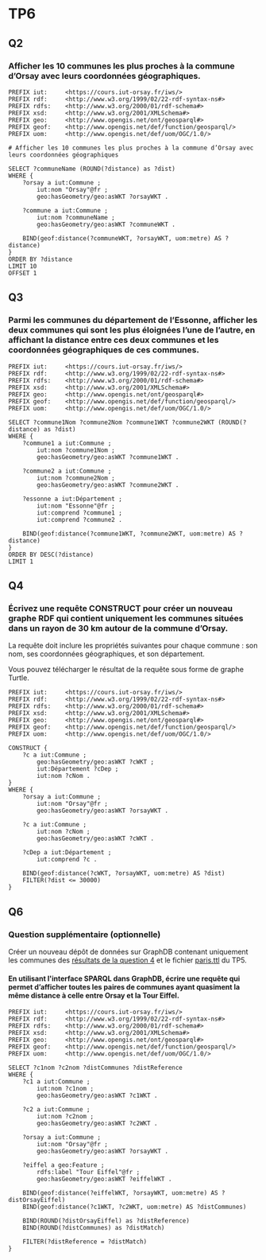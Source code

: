 # TP6

## Q2

### Afficher les 10 communes les plus proches à la commune d’Orsay avec leurs coordonnées géographiques.

```sparql
PREFIX iut: 	<https://cours.iut-orsay.fr/iws/>
PREFIX rdf: 	<http://www.w3.org/1999/02/22-rdf-syntax-ns#>
PREFIX rdfs: 	<http://www.w3.org/2000/01/rdf-schema#>
PREFIX xsd: 	<http://www.w3.org/2001/XMLSchema#>
PREFIX geo: 	<http://www.opengis.net/ont/geosparql#>
PREFIX geof: 	<http://www.opengis.net/def/function/geosparql/>
PREFIX uom: 	<http://www.opengis.net/def/uom/OGC/1.0/>

# Afficher les 10 communes les plus proches à la commune d’Orsay avec leurs coordonnées géographiques

SELECT ?communeName (ROUND(?distance) as ?dist)
WHERE {
    ?orsay a iut:Commune ;
    	iut:nom "Orsay"@fr ;
    	geo:hasGeometry/geo:asWKT ?orsayWKT .
    
    ?commune a iut:Commune ;
        iut:nom ?communeName ;
        geo:hasGeometry/geo:asWKT ?communeWKT .

    BIND(geof:distance(?communeWKT, ?orsayWKT, uom:metre) AS ?distance)
}
ORDER BY ?distance
LIMIT 10
OFFSET 1
```

## Q3

### Parmi les communes du département de l’Essonne, afficher les deux communes qui sont les plus éloignées l’une de l’autre, en affichant la distance entre ces deux communes et les coordonnées géographiques de ces communes.

```sparql
PREFIX iut: 	<https://cours.iut-orsay.fr/iws/>
PREFIX rdf: 	<http://www.w3.org/1999/02/22-rdf-syntax-ns#>
PREFIX rdfs: 	<http://www.w3.org/2000/01/rdf-schema#>
PREFIX xsd: 	<http://www.w3.org/2001/XMLSchema#>
PREFIX geo: 	<http://www.opengis.net/ont/geosparql#>
PREFIX geof: 	<http://www.opengis.net/def/function/geosparql/>
PREFIX uom: 	<http://www.opengis.net/def/uom/OGC/1.0/>

SELECT ?commune1Nom ?commune2Nom ?commune1WKT ?commune2WKT (ROUND(?distance) as ?dist)
WHERE {
    ?commune1 a iut:Commune ;
    	iut:nom ?commune1Nom ;
    	geo:hasGeometry/geo:asWKT ?commune1WKT .
    
    ?commune2 a iut:Commune ;
    	iut:nom ?commune2Nom ;
    	geo:hasGeometry/geo:asWKT ?commune2WKT .
    
    ?essonne a iut:Département ;
    	iut:nom "Essonne"@fr ;
    	iut:comprend ?commune1 ;
    	iut:comprend ?commune2 .

    BIND(geof:distance(?commune1WKT, ?commune2WKT, uom:metre) AS ?distance)
}
ORDER BY DESC(?distance)
LIMIT 1
```

## Q4

### Écrivez une requête CONSTRUCT pour créer un nouveau graphe RDF qui contient uniquement les communes situées dans un rayon de 30 km autour de la commune d’Orsay.

La requête doit inclure les propriétés suivantes pour chaque commune : son nom, ses coordonnées géographiques, et son département.

Vous pouvez télécharger le résultat de la requête sous forme de graphe Turtle.

```sparql
PREFIX iut: 	<https://cours.iut-orsay.fr/iws/>
PREFIX rdf: 	<http://www.w3.org/1999/02/22-rdf-syntax-ns#>
PREFIX rdfs: 	<http://www.w3.org/2000/01/rdf-schema#>
PREFIX xsd: 	<http://www.w3.org/2001/XMLSchema#>
PREFIX geo: 	<http://www.opengis.net/ont/geosparql#>
PREFIX geof: 	<http://www.opengis.net/def/function/geosparql/>
PREFIX uom: 	<http://www.opengis.net/def/uom/OGC/1.0/>

CONSTRUCT {
    ?c a iut:Commune ;
    	geo:hasGeometry/geo:asWKT ?cWKT ;
    	iut:Département ?cDep ;
    	iut:nom ?cNom .
}
WHERE {
    ?orsay a iut:Commune ;
    	iut:nom "Orsay"@fr ;
    	geo:hasGeometry/geo:asWKT ?orsayWKT .
    
    ?c a iut:Commune ;
    	iut:nom ?cNom ;
    	geo:hasGeometry/geo:asWKT ?cWKT .
   
    ?cDep a iut:Département ;
    	iut:comprend ?c .
    
    BIND(geof:distance(?cWKT, ?orsayWKT, uom:metre) AS ?dist)
    FILTER(?dist <= 30000)
}
```

## Q6

### Question supplémentaire (optionnelle)

Créer un nouveau dépôt de données sur GraphDB contenant uniquement les communes des [résultats de la question 4](./tp6-query-result.ttl) et le fichier [paris.ttl](./paris.ttl) du TP5.

#### En utilisant l'interface SPARQL dans GraphDB, écrire une requête qui permet d’afficher toutes les paires de communes ayant quasiment la même distance à celle entre Orsay et la Tour Eiffel.

```sparql
PREFIX iut: 	<https://cours.iut-orsay.fr/iws/>
PREFIX rdf: 	<http://www.w3.org/1999/02/22-rdf-syntax-ns#>
PREFIX rdfs: 	<http://www.w3.org/2000/01/rdf-schema#>
PREFIX xsd: 	<http://www.w3.org/2001/XMLSchema#>
PREFIX geo: 	<http://www.opengis.net/ont/geosparql#>
PREFIX geof: 	<http://www.opengis.net/def/function/geosparql/>
PREFIX uom: 	<http://www.opengis.net/def/uom/OGC/1.0/>

SELECT ?c1nom ?c2nom ?distCommunes ?distReference
WHERE {
    ?c1 a iut:Commune ;
    	iut:nom ?c1nom ;
    	geo:hasGeometry/geo:asWKT ?c1WKT .
    
    ?c2 a iut:Commune ;
    	iut:nom ?c2nom ;
    	geo:hasGeometry/geo:asWKT ?c2WKT .
   
    ?orsay a iut:Commune ;
    	iut:nom "Orsay"@fr ;
    	geo:hasGeometry/geo:asWKT ?orsayWKT .
    
    ?eiffel a geo:Feature ;
    	rdfs:label "Tour Eiffel"@fr ;
    	geo:hasGeometry/geo:asWKT ?eiffelWKT .
    
    BIND(geof:distance(?eiffelWKT, ?orsayWKT, uom:metre) AS ?distOrsayEiffel)
    BIND(geof:distance(?c1WKT, ?c2WKT, uom:metre) AS ?distCommunes)
    
    BIND(ROUND(?distOrsayEiffel) as ?distReference)
    BIND(ROUND(?distCommunes) as ?distMatch)
    
    FILTER(?distReference = ?distMatch)
}
```
